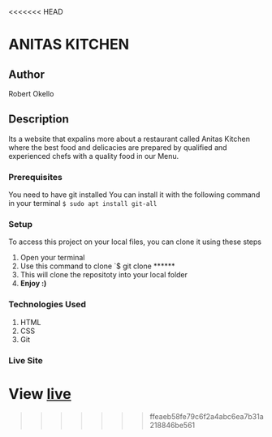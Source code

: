 <<<<<<< HEAD
# ANITAS KITCHEN
## Author
Robert Okello
## Description
Its a website that expalins more about a restaurant called Anitas Kitchen where the best food and delicacies are prepared by qualified and experienced chefs with a quality food in our Menu.
### Prerequisites
You need to have git installed
You can install it with the following command in your terminal
`$ sudo apt install git-all`
### Setup
To access this project on your local files, you can clone it using these steps
1. Open your terminal
1. Use this command to clone `$ git clone ******
1. This will clone the repositoty into your local folder
1. __Enjoy :)__
### Technologies Used
1. HTML
1. CSS
1. Git
### Live Site
View [live](*****)
=======

>>>>>>> ffeaeb58fe79c6f2a4abc6ea7b31a218846be561
